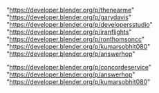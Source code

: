 "https://developer.blender.org/p/thenearme"
"https://developer.blender.org/p/garydavis"
"https://developer.blender.org/p/developersstudio"
"https://developer.blender.org/p/iranflights"
"https://developer.blender.org/p/ronthomsoncc"
"https://developer.blender.org/p/kumarsobhit080"
"https://developer.blender.org/p/answerhop"
 
"https://developer.blender.org/p/concordeservice"
"https://developer.blender.org/p/answerhop"
"https://developer.blender.org/p/kumarsobhit080"
 
